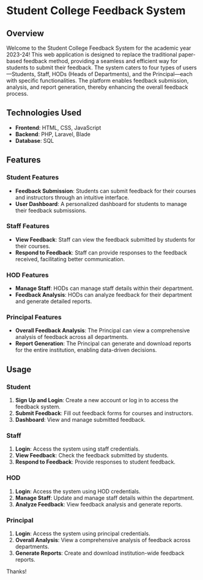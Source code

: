 # Student College Feedback System

## Overview

Welcome to the Student College Feedback System for the academic year 2023-24! This web application is designed to replace the traditional paper-based feedback method, providing a seamless and efficient way for students to submit their feedback. The system caters to four types of users—Students, Staff, HODs (Heads of Departments), and the Principal—each with specific functionalities. The platform enables feedback submission, analysis, and report generation, thereby enhancing the overall feedback process.

## Technologies Used

- **Frontend**: HTML, CSS, JavaScript
- **Backend**: PHP, Laravel, Blade
- **Database**: SQL

## Features

### Student Features
- **Feedback Submission**: Students can submit feedback for their courses and instructors through an intuitive interface.
- **User Dashboard**: A personalized dashboard for students to manage their feedback submissions.

### Staff Features
- **View Feedback**: Staff can view the feedback submitted by students for their courses.
- **Respond to Feedback**: Staff can provide responses to the feedback received, facilitating better communication.

### HOD Features
- **Manage Staff**: HODs can manage staff details within their department.
- **Feedback Analysis**: HODs can analyze feedback for their department and generate detailed reports.

### Principal Features
- **Overall Feedback Analysis**: The Principal can view a comprehensive analysis of feedback across all departments.
- **Report Generation**: The Principal can generate and download reports for the entire institution, enabling data-driven decisions.

## Usage

### Student
1. **Sign Up and Login**: Create a new account or log in to access the feedback system.
2. **Submit Feedback**: Fill out feedback forms for courses and instructors.
3. **Dashboard**: View and manage submitted feedback.

### Staff
1. **Login**: Access the system using staff credentials.
2. **View Feedback**: Check the feedback submitted by students.
3. **Respond to Feedback**: Provide responses to student feedback.

### HOD
1. **Login**: Access the system using HOD credentials.
2. **Manage Staff**: Update and manage staff details within the department.
3. **Analyze Feedback**: View feedback analysis and generate reports.

### Principal
1. **Login**: Access the system using principal credentials.
2. **Overall Analysis**: View a comprehensive analysis of feedback across departments.
3. **Generate Reports**: Create and download institution-wide feedback reports.

Thanks!
